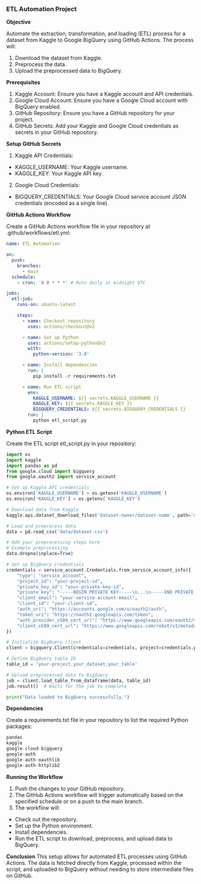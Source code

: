### **ETL Automation Project**

**Objective**

Automate the extraction, transformation, and loading (ETL) process for a dataset from Kaggle to Google BigQuery using GitHub Actions. The process will:

1. Download the dataset from Kaggle.
2. Preprocess the data.
3. Upload the preprocessed data to BigQuery.

**Prerequisites**

1. Kaggle Account: Ensure you have a Kaggle account and API credentials.
2. Google Cloud Account: Ensure you have a Google Cloud account with BigQuery enabled.
3. GitHub Repository: Ensure you have a GitHub repository for your project.
4. GitHub Secrets: Add your Kaggle and Google Cloud credentials as secrets in your GitHub repository.

**Setup GitHub Secrets**

1. Kaggle API Credentials:

  - KAGGLE_USERNAME: Your Kaggle username.
  - KAGGLE_KEY: Your Kaggle API key.

2. Google Cloud Credentials:

  - BIGQUERY_CREDENTIALS: Your Google Cloud service account JSON credentials (encoded as a single line).

**GitHub Actions Workflow**

Create a GitHub Actions workflow file in your repository at .github/workflows/etl.yml:

```yaml
name: ETL Automation

on:
  push:
    branches:
      - main
  schedule:
    - cron: '0 0 * * *' # Runs daily at midnight UTC

jobs:
  etl-job:
    runs-on: ubuntu-latest

    steps:
      - name: Checkout repository
        uses: actions/checkout@v2

      - name: Set up Python
        uses: actions/setup-python@v2
        with:
          python-version: '3.8'

      - name: Install dependencies
        run: |
          pip install -r requirements.txt

      - name: Run ETL script
        env:
          KAGGLE_USERNAME: ${{ secrets.KAGGLE_USERNAME }}
          KAGGLE_KEY: ${{ secrets.KAGGLE_KEY }}
          BIGQUERY_CREDENTIALS: ${{ secrets.BIGQUERY_CREDENTIALS }}
        run: |
          python etl_script.py
```

**Python ETL Script**

Create the ETL script etl_script.py in your repository:

```python
import os
import kaggle
import pandas as pd
from google.cloud import bigquery
from google.oauth2 import service_account

# Set up Kaggle API credentials
os.environ['KAGGLE_USERNAME'] = os.getenv('KAGGLE_USERNAME')
os.environ['KAGGLE_KEY'] = os.getenv('KAGGLE_KEY')

# Download data from Kaggle
kaggle.api.dataset_download_files('dataset-owner/dataset-name', path='data/', unzip=True)

# Load and preprocess data
data = pd.read_csv('data/dataset.csv')

# Add your preprocessing steps here
# Example preprocessing
data.dropna(inplace=True)

# Set up BigQuery credentials
credentials = service_account.Credentials.from_service_account_info({
    "type": "service_account",
    "project_id": "your-project-id",
    "private_key_id": "your-private-key-id",
    "private_key": "-----BEGIN PRIVATE KEY-----\n...\n-----END PRIVATE KEY-----\n",
    "client_email": "your-service-account-email",
    "client_id": "your-client-id",
    "auth_uri": "https://accounts.google.com/o/oauth2/auth",
    "token_uri": "https://oauth2.googleapis.com/token",
    "auth_provider_x509_cert_url": "https://www.googleapis.com/oauth2/v1/certs",
    "client_x509_cert_url": "https://www.googleapis.com/robot/v1/metadata/x509/your-service-account-email"
})

# Initialize BigQuery client
client = bigquery.Client(credentials=credentials, project=credentials.project_id)

# Define BigQuery table ID
table_id = 'your-project.your_dataset.your_table'

# Upload preprocessed data to BigQuery
job = client.load_table_from_dataframe(data, table_id)
job.result()  # Waits for the job to complete

print("Data loaded to BigQuery successfully.")
```

**Dependencies**

Create a requirements.txt file in your repository to list the required Python packages:

```python
pandas
kaggle
google-cloud-bigquery
google-auth
google-auth-oauthlib
google-auth-httplib2
```
**Running the Workflow**

1. Push the changes to your GitHub repository.
2. The GitHub Actions workflow will trigger automatically based on the specified schedule or on a push to the main branch.
3. The workflow will:
   
  - Check out the repository.
  - Set up the Python environment.
  - Install dependencies.
  - Run the ETL script to download, preprocess, and upload data to BigQuery.

**Conclusion**
This setup allows for automated ETL processes using GitHub Actions. The data is fetched directly from Kaggle, processed within the script, and uploaded to BigQuery without needing to store intermediate files on GitHub.










